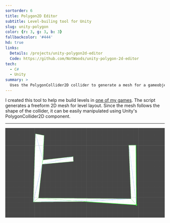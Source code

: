 ```yaml
---
sortorder: 6
title: Polygon2D Editor
subtitle: Level-builing tool for Unity
slug: unity-polygon
color: {r: 3, g: 3, b: 3}
fallbackcolor: '#444'
hd: true
links:
  Details: /projects/unity-polygon2d-editor
  Code: https://github.com/NotWoods/unity-polygon-2d-editor
tech:
  - C#
  - Unity
summary: >
  Uses the PolygonCollider2D collider to generate a mesh for a gameobject, letting you draw polygonal platforms in the Unity editor via the Edit Collider button. Just drag the script onto your platform GameObject and you're good to go.
---
```

I created this tool to help me build levels in [one of my games](../latch-on).
The script generates a freeform 2D mesh for level layout.
Since the mesh follows the shape of the collider, it can be easily manipulated
using Unity's PolygonCollider2D component.

___

![Demonstration of the Unity Polygon2D Editor](/images/unity-polygon/example.gif)
